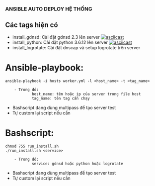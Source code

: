 ### ANSIBLE AUTO DEPLOY HỆ THỐNG
## Các tags hiện  có
* install_gdnsd: Cài đặt gdnsd 2.3 lên server
[![asciicast](https://asciinema.org/a/QYky5RWI5XPDrBdR3gAFTGIwT.svg)](https://asciinema.org/a/QYky5RWI5XPDrBdR3gAFTGIwT)
* install_python: Cài đặt python 3.6.12 lên server
[![asciicast](https://asciinema.org/a/cPjiwrd7HKWXuZMQJl3G5ihUZ.svg)](https://asciinema.org/a/cPjiwrd7HKWXuZMQJl3G5ihUZ)
* install_logrotate: Cài đặt dnscap và setup logrotate trên server
# Ansible-playbook:
```shell
ansible-playbook -i hosts worker.yml -l <host_name> -t <tag_name>
```

        - Trong đó: 
                host_name: tên hoặc ip của server trong file host
                tag_name: tên tag cần chạy

- Bashscript đang dùng multipass để tạo server test
- Tự custom lại script nếu cần
# Bashscript:
```shell
chmod 755 run_install.sh
./run_install.sh <service>
```

        - Trong đó: 
                service: gdnsd hoặc python hoặc logrotate

- Bashscript đang dùng multipass để tạo server test
- Tự custom lại script nếu cần
